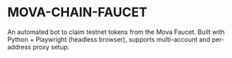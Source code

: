 # MOVA-CHAIN-FAUCET
An automated bot to claim testnet tokens from the Mova Faucet. Built with Python + Playwright (headless browser), supports multi-account and per-address proxy setup.
